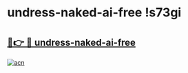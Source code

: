 # undress-naked-ai-free !s73gi

# <h2><a href="https://ivz8mi.esa.edu.pl?title=undress-naked-ai-free&ref=s73gi">🔗👉 🔴 undress-naked-ai-free</a></h2>

[![acn](https://github.com/user-attachments/assets/0f9c940e-d8b0-45ae-aac7-cd30a18b3e1c)](https://ivz8mi.esa.edu.pl?title=undress-naked-ai-free&ref=s73gi)

